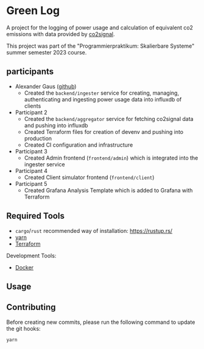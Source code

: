 # Green Log

A project for the logging of power usage and calculation of equivalent co2
emissions with data provided by [co2signal](https://www.co2signal.com/).

This project was part of the "Programmierpraktikum: Skalierbare Systeme" summer
semester 2023 course.

## participants
- Alexander Gaus ([github](https://github.com/RTUnreal))
  - Created the `backend/ingester` service for creating, managing,
    authenticating and ingesting power usage data into influxdb of clients
- Participant 2
  - Created the `backend/aggregator` service for fetching co2signal data and
    pushing into influxdb
  - Created Terraform files for creation of devenv and pushing into production
  - Created CI configuration and infrastructure
- Participant 3
  - Created Admin frontend (`frontend/admin`) which is integrated into the
    ingester service
- Participant 4
  - Created Client simulator frontend (`frontend/client`)
- Participant 5
  - Created Grafana Analysis Template which is added to Grafana with Terraform

<!--
TODO:
- Project Name
- Project Description
-->

## Required Tools

- `cargo`/`rust` recommended way of installation: https://rustup.rs/
- [yarn](https://yarnpkg.com/)
- [Terraform](https://www.terraform.io/)

Development Tools:

- [Docker](https://www.docker.com/)

## Usage

<!--
TODO:
- How to build and deploy our project?
-->

## Contributing

Before creating new commits, please run the following command to update the git hooks:

```sh
yarn
```
